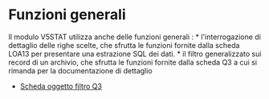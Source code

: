 # Funzioni generali
Il modulo V5STAT utilizza anche delle funzioni generali : 
 \* l'interrogazione di dettaglio delle righe scelte, che sfrutta le funzioni fornite dalla scheda LOA13 per presentare una estrazione SQL dei dati.
 \* il filtro generalizzato sui record di un archivio, che sfrutta le funzioni fornite dalla scheda Q3 a cui si rimanda per la documentazione di dettaglio

- [Scheda oggetto filtro Q3](Sorgenti/DOC_OPE/MB/SCP_SCH/Q3)
